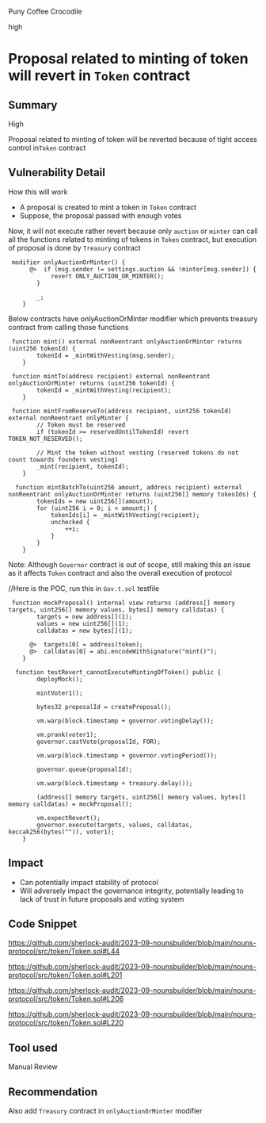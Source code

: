Puny Coffee Crocodile

high

# Proposal related to minting of token will revert in `Token` contract

## Summary

High

Proposal related to minting of token will be reverted because of tight access control in`Token` contract

## Vulnerability Detail
How this will work
- A proposal is created to mint a token in `Token` contract
- Suppose, the proposal passed with enough votes

Now, it will not execute rather revert because only `auction` or `minter` can call all the functions related to minting of tokens in `Token` contract, but execution of proposal is done by `Treasury` contract

```solidity
 modifier onlyAuctionOrMinter() {
      @>  if (msg.sender != settings.auction && !minter[msg.sender]) {
            revert ONLY_AUCTION_OR_MINTER();
        }

        _;
    }
```

Below contracts have onlyAuctionOrMinter modifier which prevents treasury contract from calling those functions
```solidity
 function mint() external nonReentrant onlyAuctionOrMinter returns (uint256 tokenId) {
        tokenId = _mintWithVesting(msg.sender);
    }
```
```solidity
 function mintTo(address recipient) external nonReentrant onlyAuctionOrMinter returns (uint256 tokenId) {
        tokenId = _mintWithVesting(recipient);
    }
```
```solidity
 function mintFromReserveTo(address recipient, uint256 tokenId) external nonReentrant onlyMinter {
        // Token must be reserved
        if (tokenId >= reservedUntilTokenId) revert TOKEN_NOT_RESERVED();

        // Mint the token without vesting (reserved tokens do not count towards founders vesting)
        _mint(recipient, tokenId);
    }
```
```solidity
  function mintBatchTo(uint256 amount, address recipient) external nonReentrant onlyAuctionOrMinter returns (uint256[] memory tokenIds) {
        tokenIds = new uint256[](amount);
        for (uint256 i = 0; i < amount;) {
            tokenIds[i] = _mintWithVesting(recipient);
            unchecked {
                ++i;
            }
        }
    }
```
Note: Although `Governor` contract is out of scope, still making this an issue as it affects `Token` contract and also the overall execution of protocol

//Here is the POC, run this in `Gov.t.sol` testfile
```solidity
 function mockProposal() internal view returns (address[] memory targets, uint256[] memory values, bytes[] memory calldatas) {
        targets = new address[](1);
        values = new uint256[](1);
        calldatas = new bytes[](1);

      @>  targets[0] = address(token);
      @>  calldatas[0] = abi.encodeWithSignature("mint()");
    }
```
```solidity
  function testRevert_cannotExecuteMintingOfToken() public {
        deployMock();

        mintVoter1();

        bytes32 proposalId = createProposal();

        vm.warp(block.timestamp + governor.votingDelay());

        vm.prank(voter1);
        governor.castVote(proposalId, FOR);

        vm.warp(block.timestamp + governor.votingPeriod());

        governor.queue(proposalId);

        vm.warp(block.timestamp + treasury.delay());

        (address[] memory targets, uint256[] memory values, bytes[] memory calldatas) = mockProposal();

        vm.expectRevert();
        governor.execute(targets, values, calldatas, keccak256(bytes("")), voter1);
    }
```

## Impact

 - Can potentially impact stability of protocol
 - Will adversely impact the governance integrity, potentially leading to lack of trust in future proposals and voting system 

## Code Snippet

https://github.com/sherlock-audit/2023-09-nounsbuilder/blob/main/nouns-protocol/src/token/Token.sol#L44

https://github.com/sherlock-audit/2023-09-nounsbuilder/blob/main/nouns-protocol/src/token/Token.sol#L201

https://github.com/sherlock-audit/2023-09-nounsbuilder/blob/main/nouns-protocol/src/token/Token.sol#L206

https://github.com/sherlock-audit/2023-09-nounsbuilder/blob/main/nouns-protocol/src/token/Token.sol#L220

## Tool used

Manual Review

## Recommendation
Also add `Treasury` contract in `onlyAuctionOrMinter` modifier
